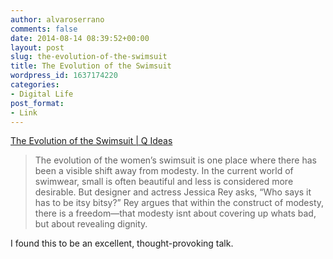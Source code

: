```yaml
---
author: alvaroserrano
comments: false
date: 2014-08-14 08:39:52+00:00
layout: post
slug: the-evolution-of-the-swimsuit
title: The Evolution of the Swimsuit
wordpress_id: 1637174220
categories:
- Digital Life
post_format:
- Link
---
```


[The Evolution of the Swimsuit | Q Ideas](http://qideas.org/videos/the-evolution-of-the-swimsuit/)



<blockquote>The evolution of the women’s swimsuit is one place where there has been a visible shift away from modesty. In the current world of swimwear, small is often beautiful and less is considered more desirable. But designer and actress Jessica Rey asks, “Who says it has to be itsy bitsy?” Rey argues that within the construct of modesty, there is a freedom—that modesty isnt about covering up whats bad, but about revealing dignity.</blockquote>



I found this to be an excellent, thought-provoking talk.
